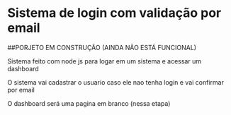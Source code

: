 # Sistema de login com validação por email

##PORJETO EM CONSTRUÇÂO (AINDA NÃO ESTÁ FUNCIONAL)


Sistema feito com node js para logar em um sistema e acessar um dashboard

O sistema vai cadastrar o usuario caso ele nao tenha login e vai confirmar por email

O dashboard será uma pagina em branco (nessa etapa)


